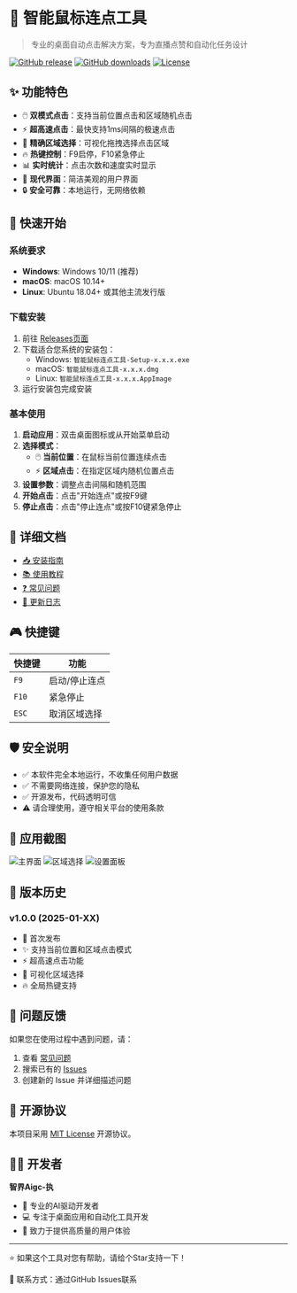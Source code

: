 # 🎯 智能鼠标连点工具

> 专业的桌面自动点击解决方案，专为直播点赞和自动化任务设计

[![GitHub release](https://img.shields.io/github/release/WebFE0415/clicker.svg)](https://github.com/WebFE0415/clicker/releases)
[![GitHub downloads](https://img.shields.io/github/downloads/WebFE0415/clicker/total.svg)](https://github.com/WebFE0415/clicker/releases)
[![License](https://img.shields.io/badge/license-MIT-blue.svg)](LICENSE)

## ✨ 功能特色

- 🖱️ **双模式点击**：支持当前位置点击和区域随机点击
- ⚡ **超高速点击**：最快支持1ms间隔的极速点击
- 🎯 **精确区域选择**：可视化拖拽选择点击区域
- 🔥 **热键控制**：F9启停，F10紧急停止
- 📊 **实时统计**：点击次数和速度实时显示
- 🎨 **现代界面**：简洁美观的用户界面
- 🔒 **安全可靠**：本地运行，无网络依赖

## 🚀 快速开始

### 系统要求

- **Windows**: Windows 10/11 (推荐)
- **macOS**: macOS 10.14+ 
- **Linux**: Ubuntu 18.04+ 或其他主流发行版

### 下载安装

1. 前往 [Releases页面](https://github.com/WebFE0415/clicker/releases)
2. 下载适合您系统的安装包：
   - Windows: `智能鼠标连点工具-Setup-x.x.x.exe`
   - macOS: `智能鼠标连点工具-x.x.x.dmg`
   - Linux: `智能鼠标连点工具-x.x.x.AppImage`
3. 运行安装包完成安装

### 基本使用

1. **启动应用**：双击桌面图标或从开始菜单启动
2. **选择模式**：
   - 🖱️ **当前位置**：在鼠标当前位置连续点击
   - ⚡ **区域点击**：在指定区域内随机位置点击
3. **设置参数**：调整点击间隔和随机范围
4. **开始点击**：点击"开始连点"或按F9键
5. **停止点击**：点击"停止连点"或按F10键紧急停止

## 📖 详细文档

- [📥 安装指南](docs/installation.md)
- [📚 使用教程](docs/usage.md)
- [❓ 常见问题](docs/faq.md)
- [🔄 更新日志](CHANGELOG.md)

## 🎮 快捷键

| 快捷键 | 功能 |
|--------|------|
| `F9` | 启动/停止连点 |
| `F10` | 紧急停止 |
| `ESC` | 取消区域选择 |

## 🛡️ 安全说明

- ✅ 本软件完全本地运行，不收集任何用户数据
- ✅ 不需要网络连接，保护您的隐私
- ✅ 开源发布，代码透明可信
- ⚠️ 请合理使用，遵守相关平台的使用条款

## 📸 应用截图

![主界面](docs/screenshots/main-interface.png)
![区域选择](docs/screenshots/area-selection.png)
![设置面板](docs/screenshots/settings-panel.png)

## 🔄 版本历史

### v1.0.0 (2025-01-XX)
- 🎉 首次发布
- ✨ 支持当前位置和区域点击模式
- ⚡ 超高速点击功能
- 🎯 可视化区域选择
- 🔥 全局热键支持

## 🤝 问题反馈

如果您在使用过程中遇到问题，请：

1. 查看 [常见问题](docs/faq.md)
2. 搜索已有的 [Issues](https://github.com/WebFE0415/clicker/issues)
3. 创建新的 Issue 并详细描述问题

## 📄 开源协议

本项目采用 [MIT License](LICENSE) 开源协议。

## 👨‍💻 开发者

**智界Aigc-执**
- 🚀 专业的AI驱动开发者
- 💻 专注于桌面应用和自动化工具开发
- 🎯 致力于提供高质量的用户体验

---

⭐ 如果这个工具对您有帮助，请给个Star支持一下！

📧 联系方式：通过GitHub Issues联系
